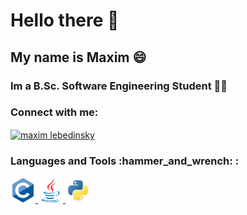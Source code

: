 # Hello there 👋
## My name is Maxim :smile:	
### Im a B.Sc. Software Engineering Student :man_student:


<h3 align="left">Connect with me:</h3>
<p align="left">
<a href="https://www.linkedin.com/in/maxim-lebedinsky/" target="blank"><img align="center" src="https://raw.githubusercontent.com/rahuldkjain/github-profile-readme-generator/master/src/images/icons/Social/linked-in-alt.svg" alt="maxim lebedinsky" height="30" width="40" /></a>
</p>

<h3 align="left">Languages and Tools :hammer_and_wrench: :</h3>
<p align="left"> <a href="https://www.cprogramming.com/" target="_blank" rel="noreferrer"> <img src="https://raw.githubusercontent.com/devicons/devicon/master/icons/c/c-original.svg" alt="c" width="40" height="40"/> </a> <a href="https://www.java.com" target="_blank" rel="noreferrer"> <img src="https://raw.githubusercontent.com/devicons/devicon/master/icons/java/java-original.svg" alt="java" width="40" height="40"/> </a> <a href="https://www.python.org" target="_blank" rel="noreferrer"> <img src="https://raw.githubusercontent.com/devicons/devicon/master/icons/python/python-original.svg" alt="python" width="40" height="40"/> </a> </p>
